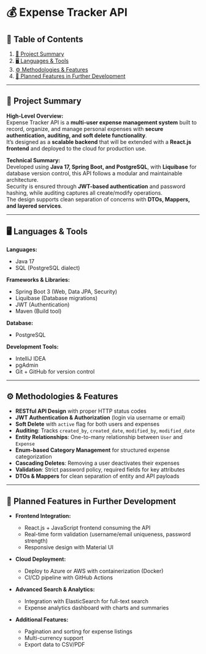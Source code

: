 # 💰 Expense Tracker API

## 📑 Table of Contents
1. [📄 Project Summary](#-project-summary)
2. [🖥️ Languages & Tools](#%EF%B8%8F-languages--tools)
3. [⚙️ Methodologies & Features](#%EF%B8%8F-methodologies--features)
4. [🔄 Planned Features in Further Development](#-planned-features-in-further-development)

---

## 📄 Project Summary

**High-Level Overview:**  
Expense Tracker API is a **multi-user expense management system** built to record, organize, and manage personal expenses with **secure authentication, auditing, and soft delete functionality**.  
It’s designed as a **scalable backend** that will be extended with a **React.js frontend** and deployed to the cloud for production use.

**Technical Summary:**  
Developed using **Java 17, Spring Boot, and PostgreSQL**, with **Liquibase** for database version control, this API follows a modular and maintainable architecture.  
Security is ensured through **JWT-based authentication** and password hashing, while auditing captures all create/modify operations.  
The design supports clean separation of concerns with **DTOs, Mappers, and layered services**.

---

## 🖥️ Languages & Tools

**Languages:**
- Java 17  
- SQL (PostgreSQL dialect)

**Frameworks & Libraries:**
- Spring Boot 3 (Web, Data JPA, Security)  
- Liquibase (Database migrations)  
- JWT (Authentication)  
- Maven (Build tool)

**Database:**
- PostgreSQL

**Development Tools:**
- IntelliJ IDEA  
- pgAdmin  
- Git + GitHub for version control

---

## ⚙️ Methodologies & Features

- **RESTful API Design** with proper HTTP status codes  
- **JWT Authentication & Authorization** (login via username or email)  
- **Soft Delete** with `active` flag for both users and expenses  
- **Auditing**: Tracks `created_by`, `created_date`, `modified_by`, `modified_date`  
- **Entity Relationships**: One-to-many relationship between `User` and `Expense`  
- **Enum-based Category Management** for structured expense categorization  
- **Cascading Deletes**: Removing a user deactivates their expenses  
- **Validation**: Strict password policy, required fields for key attributes  
- **DTOs & Mappers** for clean separation of entity and API payloads  

---

## 🔄 Planned Features in Further Development

- **Frontend Integration:**  
  - React.js + JavaScript frontend consuming the API  
  - Real-time form validation (username/email uniqueness, password strength)  
  - Responsive design with Material UI  

- **Cloud Deployment:**  
  - Deploy to Azure or AWS with containerization (Docker)  
  - CI/CD pipeline with GitHub Actions  

- **Advanced Search & Analytics:**  
  - Integration with ElasticSearch for full-text search  
  - Expense analytics dashboard with charts and summaries  

- **Additional Features:**  
  - Pagination and sorting for expense listings  
  - Multi-currency support  
  - Export data to CSV/PDF  
